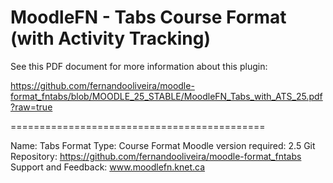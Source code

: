 MoodleFN - Tabs Course Format (with Activity Tracking)
============================================

See this PDF document for more information about this plugin:

https://github.com/fernandooliveira/moodle-format_fntabs/blob/MOODLE_25_STABLE/MoodleFN_Tabs_with_ATS_25.pdf?raw=true

============================================

Name: Tabs Format
Type: Course Format
Moodle version required: 2.5
Git Repository: https://github.com/fernandooliveira/moodle-format_fntabs
Support and Feedback: www.moodlefn.knet.ca 
